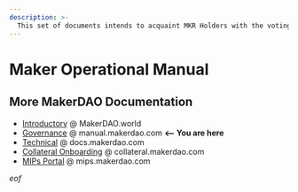 ```yaml
---
description: >-
  This set of documents intends to acquaint MKR Holders with the voting process and to serve as reference material for them to consult during the day-to-day operation of the protocol.
---
```


# Maker Operational Manual

## More MakerDAO Documentation
* [Introductory](https://makerdao.world/en/) @ MakerDAO.world
* [Governance](https://manual.makerdao.com/) @ manual.makerdao.com **<-- You are here**
* [Technical](https://docs.makerdao.com/) @ docs.makerdao.com
* [Collateral Onboarding](https://collateral.makerdao.com/) @ collateral.makerdao.com
* [MIPs Portal](https://mips.makerdao.com/) @ mips.makerdao.com

$eof$